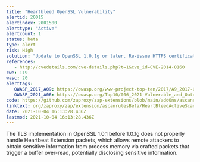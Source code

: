```yaml
---
title: "Heartbleed OpenSSL Vulnerability"
alertid: 20015
alertindex: 2001500
alerttype: "Active"
alertcount: 1
status: beta
type: alert
risk: High
solution: "Update to OpenSSL 1.0.1g or later. Re-issue HTTPS certificates. Change asymmetric private keys and shared secret keys, since these may have been compromised, with no evidence of compromise in the server log files."
references:
   - http://cvedetails.com/cve-details.php?t=1&cve_id=CVE-2014-0160
cwe: 119
wasc: 20
alerttags: 
   OWASP_2017_A09: https://owasp.org/www-project-top-ten/2017/A9_2017-Using_Components_with_Known_Vulnerabilities.html
   OWASP_2021_A06: https://owasp.org/Top10/A06_2021-Vulnerable_and_Outdated_Components/
code: https://github.com/zaproxy/zap-extensions/blob/main/addOns/ascanrulesBeta/src/main/java/org/zaproxy/zap/extension/ascanrulesBeta/HeartBleedActiveScanRule.java
linktext: org/zaproxy/zap/extension/ascanrulesBeta/HeartBleedActiveScanRule.java
date: 2021-10-04 16:13:28.436Z
lastmod: 2021-10-04 16:13:28.436Z
---
```

The TLS implementation in OpenSSL 1.0.1 before 1.0.1g does not properly handle Heartbeat Extension packets, which allows remote attackers to obtain sensitive information from process memory via crafted packets that trigger a buffer over-read, potentially disclosing sensitive information.
